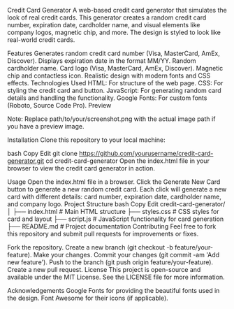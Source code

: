Credit Card Generator
A web-based credit card generator that simulates the look of real credit cards. This generator creates a random credit card number, expiration date, cardholder name, and visual elements like company logos, magnetic chip, and more. The design is styled to look like real-world credit cards.

Features
Generates random credit card number (Visa, MasterCard, AmEx, Discover).
Displays expiration date in the format MM/YY.
Random cardholder name.
Card logo (Visa, MasterCard, AmEx, Discover).
Magnetic chip and contactless icon.
Realistic design with modern fonts and CSS effects.
Technologies Used
HTML: For structure of the web page.
CSS: For styling the credit card and button.
JavaScript: For generating random card details and handling the functionality.
Google Fonts: For custom fonts (Roboto, Source Code Pro).
Preview

Note: Replace path/to/your/screenshot.png with the actual image path if you have a preview image.

Installation
Clone this repository to your local machine:

bash
Copy
Edit
git clone https://github.com/yourusername/credit-card-generator.git
cd credit-card-generator
Open the index.html file in your browser to view the credit card generator in action.

Usage
Open the index.html file in a browser.
Click the Generate New Card button to generate a new random credit card.
Each click will generate a new card with different details: card number, expiration date, cardholder name, and company logo.
Project Structure
bash
Copy
Edit
credit-card-generator/
│
├── index.html       # Main HTML structure
├── styles.css       # CSS styles for card and layout
├── script.js        # JavaScript functionality for card generation
├── README.md        # Project documentation
Contributing
Feel free to fork this repository and submit pull requests for improvements or fixes.

Fork the repository.
Create a new branch (git checkout -b feature/your-feature).
Make your changes.
Commit your changes (git commit -am 'Add new feature').
Push to the branch (git push origin feature/your-feature).
Create a new pull request.
License
This project is open-source and available under the MIT License. See the LICENSE file for more information.

Acknowledgements
Google Fonts for providing the beautiful fonts used in the design.
Font Awesome for their icons (if applicable).
